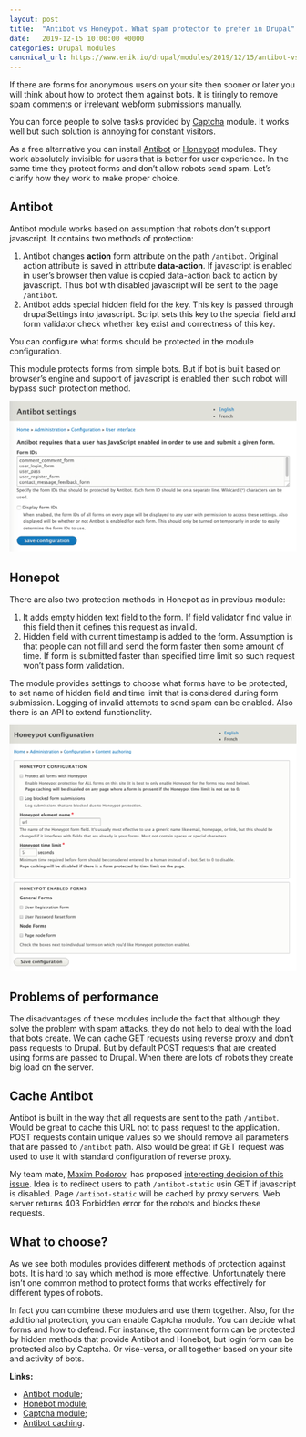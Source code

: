 ```yaml
---
layout: post
title:  "Antibot vs Honeypot. What spam protector to prefer in Drupal"
date:   2019-12-15 10:00:00 +0000
categories: Drupal modules
canonical_url: https://www.enik.io/drupal/modules/2019/12/15/antibot-vs-honebot.html
---
```

If there are forms for anonymous users on your site then sooner or later you will think about how to protect them against bots. It is tiringly to remove spam comments or irrelevant webform submissions manually.

You can force people to solve tasks provided by [Captcha](https://www.drupal.org/project/captcha) module. It works well but such solution is annoying for constant visitors.

As a free alternative you can install [Antibot](https://www.drupal.org/project/antibot) or  [Honeypot](https://www.drupal.org/project/honeypot) modules. They work absolutely invisible for users that is better for user experience. In the same time they protect forms and don’t allow robots send spam. Let’s clarify how they work to make proper choice.

## Antibot

Antibot module works based on assumption that robots don’t support javascript. It contains two methods of protection:

1. Antibot changes **action** form attribute on the path `/antibot`. Original action attribute is saved in attribute **data-action**. If javascript is enabled in user’s browser then value is copied data-action back to action by javascript. Thus bot with disabled javascript will be sent to the page `/antibot`.
2. Antibot adds special hidden field for the key. This key is passed through drupalSettings into javascript. Script sets this key to the special field and form validator check whether key exist and correctness of this key.

You can configure what forms should be protected in the module configuration.

This module protects forms from simple bots. But if bot is built based on browser’s engine and support of javascript is enabled then such robot will bypass such protection method. 

![Antibot configuration form](/assets/content/2019-12-15-antibot-vs-honebot/antibot_settings.png)

## Honepot

There are also two protection methods in Honepot as in previous module:

1. It adds empty hidden text field to the form. If field validator find value in this field then it defines this request as invalid.
2. Hidden field with current timestamp is added to the form. Assumption is that people can not fill and send the form faster then some amount of time. If form is submitted faster than specified time limit so such request won’t pass form validation.

The module provides settings to choose what forms have to be protected, to set name of hidden field and time limit that is considered during form submission. Logging of invalid attempts to send spam can be enabled. Also there is an API to extend functionality.

![Honepot configuration form](/assets/content/2019-12-15-antibot-vs-honebot/honeypot_settings.png)


## Problems of performance

The disadvantages of these modules include the fact that although they solve the problem with spam attacks, they do not help to deal with the load that bots create. We can cache GET requests using reverse proxy and don’t pass requests to Drupal. But by default POST requests that are created using forms are passed to Drupal. When there are lots of robots they create big load on the server.

## Cache Antibot

Antibot is built in the way that all requests are sent to the path `/antibot`. Would be great to cache this URL not to pass request to the application. POST requests contain unique values so we should remove all parameters that are passed to `/antibot` path. Also would be great if GET request was used to use it with standard configuration of reverse proxy.

My team mate, [Maxim Podorov](https://www.drupal.org/u/maximpodorov), has proposed [interesting decision of this issue](https://www.drupal.org/project/antibot/issues/3098088#comment-13378664). Idea is to redirect users to path `/antibot-static` usin GET if javascript is disabled. Page `/antibot-static` will be cached by proxy servers. Web server returns 403 Forbidden error for the robots and blocks these requests.

## What to choose?

As we see both modules provides different methods of protection against bots. It is hard to say which method is more effective. Unfortunately there isn’t one common method to protect forms that works effectively for different types of robots.

In fact you can combine these modules and use them together. Also, for the additional protection, you can enable Captcha module. You can decide what forms and how to defend. For instance, the comment form can be protected by hidden methods that provide Antibot and Honebot, but login form can be protected also by Captcha. Or vise-versa, or all together based on your site and activity of bots.

**Links:**

* [Antibot module](https://www.drupal.org/project/antibot);
* [Honebot module](https://www.drupal.org/project/honeypot);
* [Captcha module](https://www.drupal.org/project/captcha);
* [Antibot caching](https://www.drupal.org/project/antibot/issues/3098088#comment-13378664).
